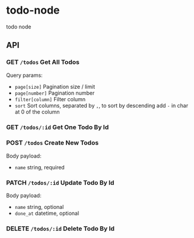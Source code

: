 # todo-node

todo node

## API

### GET `/todos` Get All Todos

Query params:

- `page[size]` Pagination size / limit
- `page[number]` Pagination number
- `filter[column]` Filter column
- `sort` Sort columns, separated by `,`, to sort by descending add `-` in char at 0 of the column

### GET `/todos/:id` Get One Todo By Id

### POST `/todos` Create New Todos

Body payload:

- `name` string, required

### PATCH `/todos/:id` Update Todo By Id

Body payload:

- `name` string, optional
- `done_at` datetime, optional

### DELETE `/todos/:id` Delete Todo By Id

